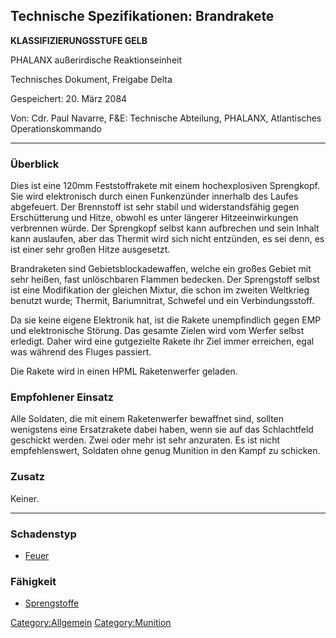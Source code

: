 ## Technische Spezifikationen: Brandrakete

**KLASSIFIZIERUNGSSTUFE GELB**

PHALANX außerirdische Reaktionseinheit

Technisches Dokument, Freigabe Delta

Gespeichert: 20. März 2084

Von: Cdr. Paul Navarre, F&E: Technische Abteilung, PHALANX, Atlantisches
Operationskommando

------------------------------------------------------------------------

### Überblick

Dies ist eine 120mm Feststoffrakete mit einem hochexplosiven Sprengkopf.
Sie wird elektronisch durch einen Funkenzünder innerhalb des Laufes
abgefeuert. Der Brennstoff ist sehr stabil und widerstandsfähig gegen
Erschütterung und Hitze, obwohl es unter längerer Hitzeeinwirkungen
verbrennen würde. Der Sprengkopf selbst kann aufbrechen und sein Inhalt
kann auslaufen, aber das Thermit wird sich nicht entzünden, es sei denn,
es ist einer sehr großen Hitze ausgesetzt.

Brandraketen sind Gebietsblockadewaffen, welche ein großes Gebiet mit
sehr heißen, fast unlöschbaren Flammen bedecken. Der Sprengstoff selbst
ist eine Modifikation der gleichen Mixtur, die schon im zweiten
Weltkrieg benutzt wurde; Thermit, Bariumnitrat, Schwefel und ein
Verbindungsstoff.

Da sie keine eigene Elektronik hat, ist die Rakete unempfindlich gegen
EMP und elektronische Störung. Das gesamte Zielen wird vom Werfer selbst
erledigt. Daher wird eine gutgezielte Rakete ihr Ziel immer erreichen,
egal was während des Fluges passiert.

Die Rakete wird in einen HPML Raketenwerfer geladen.

### Empfohlener Einsatz

Alle Soldaten, die mit einem Raketenwerfer bewaffnet sind, sollten
wenigstens eine Ersatzrakete dabei haben, wenn sie auf das Schlachtfeld
geschickt werden. Zwei oder mehr ist sehr anzuraten. Es ist nicht
empfehlenswert, Soldaten ohne genug Munition in den Kampf zu schicken.

### Zusatz

Keiner.

------------------------------------------------------------------------

### Schadenstyp

- [Feuer](Schaden/Feuer "wikilink")

### Fähigkeit

- [Sprengstoffe](Fähigkeiten/Sprengstoffe "wikilink")

[Category:Allgemein](Category:Allgemein "wikilink")
[Category:Munition](Category:Munition "wikilink")